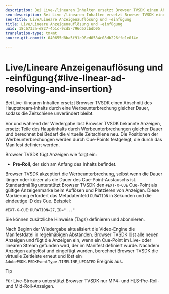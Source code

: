 ```yaml
---
description: Bei Live-/linearen Inhalten ersetzt Browser TVSDK einen Abschnitt des Hauptstream-Inhalts durch eine Werbeunterbrechung gleicher Dauer, sodass die Zeitschiene unverändert bleibt.
seo-description: Bei Live-/linearen Inhalten ersetzt Browser TVSDK einen Abschnitt des Hauptstream-Inhalts durch eine Werbeunterbrechung gleicher Dauer, sodass die Zeitschiene unverändert bleibt.
seo-title: Live/Lineare Anzeigenauflösung und -einfügung
title: Live/Lineare Anzeigenauflösung und -einfügung
uuid: 18c6733a-e827-4b1c-9cd5-796d57cbdb05
translation-type: tm+mt
source-git-commit: 040655d8ba5f91c98ed0584c08db226ffe1e0f4e

---
```



# Live/Lineare Anzeigenauflösung und -einfügung{#live-linear-ad-resolving-and-insertion}

Bei Live-/linearen Inhalten ersetzt Browser TVSDK einen Abschnitt des Hauptstream-Inhalts durch eine Werbeunterbrechung gleicher Dauer, sodass die Zeitschiene unverändert bleibt.

Vor und während der Wiedergabe löst Browser TVSDK bekannte Anzeigen, ersetzt Teile des Hauptinhalts durch Werbeunterbrechungen gleicher Dauer und berechnet bei Bedarf die virtuelle Zeitschiene neu. Die Positionen der Werbeunterbrechungen werden durch Cue-Points festgelegt, die durch das Manifest definiert werden.

Browser TVSDK fügt Anzeigen wie folgt ein:

* **Pre-Roll**, der sich am Anfang des Inhalts befindet.

Browser TVSDK akzeptiert die Werbeunterbrechung, selbst wenn die Dauer länger oder kürzer als die Dauer des Cue-Point-Austauschs ist. Standardmäßig unterstützt Browser TVSDK den `#EXT-X-CUE` Cue-Point als gültige Anzeigenmarke beim Auflösen und Platzieren von Anzeigen. Diese Markierung erfordert das Metadatenfeld `DURATION` in Sekunden und die eindeutige ID des Cue. Beispiel:

```
#EXT-X-CUE:DURATION=27,ID="..."
```

Sie können zusätzliche Hinweise (Tags) definieren und abonnieren.

Nach Beginn der Wiedergabe aktualisiert die Video-Engine die Manifestdatei in regelmäßigen Abständen. Browser TVSDK löst alle neuen Anzeigen und fügt die Anzeigen ein, wenn ein Cue-Point im Live- oder linearen Stream gefunden wird, der im Manifest definiert wurde. Nachdem Anzeigen aufgelöst und eingefügt wurden, berechnet Browser TVSDK die virtuelle Zeitleiste erneut und löst ein `AdobePSDK.PSDKEventType.TIMELINE_UPDATED` Ereignis aus.

>[!TIP]
>
>Für Live-Streams unterstützt Browser TVSDK nur MP4- und HLS-Pre-Roll- und Mid-Roll-Anzeigen.

